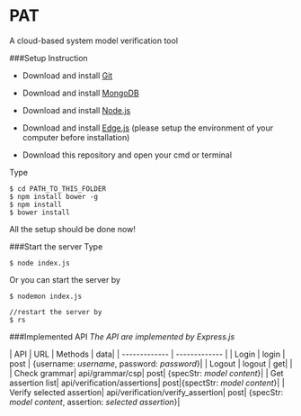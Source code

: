 # PAT
A cloud-based system model verification tool

###Setup Instruction
* Download and install [Git](https://git-scm.com/download/win)

* Download and install [MongoDB](https://www.mongodb.org/downloads#production)

* Download and install [Node.js](https://nodejs.org/en/)

* Download and install [Edge.js](https://github.com/tjanczuk/edge#windows) (please setup the environment of your computer before installation)

* Download this repository and open your cmd or terminal

Type
```
$ cd PATH_TO_THIS_FOLDER
$ npm install bower -g
$ npm install
$ bower install
```
All the setup should be done now!

###Start the server
Type
```
$ node index.js
```
Or you can start the server by
```
$ nodemon index.js

//restart the server by 
$ rs
```
###Implemented API
_The API are implemented by Express.js_

| API  | URL | Methods | data| 
| ------------- | ------------- |
| Login  | login | post | {username: _username_, password: _password_}|
| Logout  | logout | get| |
| Check grammar| api/grammar/csp| post| {specStr: _model content_}|
| Get assertion list| api/verification/assertions| post|{spectStr: _model content_}|
| Verify selected assertion| api/verification/verify_assertion| post| {specStr: _model content_, assertion: _selected assertion_}|
